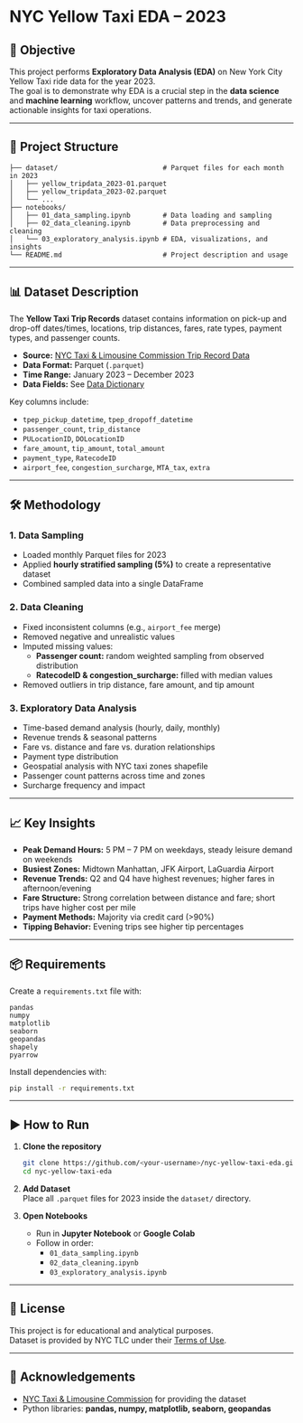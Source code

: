 # NYC Yellow Taxi EDA – 2023

## 📌 Objective
This project performs **Exploratory Data Analysis (EDA)** on New York City Yellow Taxi ride data for the year 2023.  
The goal is to demonstrate why EDA is a crucial step in the **data science** and **machine learning** workflow, uncover patterns and trends, and generate actionable insights for taxi operations.

---

## 📂 Project Structure

```
├── dataset/                          # Parquet files for each month in 2023
│   ├── yellow_tripdata_2023-01.parquet
│   ├── yellow_tripdata_2023-02.parquet
│   └── ...
├── notebooks/
│   ├── 01_data_sampling.ipynb        # Data loading and sampling
│   ├── 02_data_cleaning.ipynb        # Data preprocessing and cleaning
│   └── 03_exploratory_analysis.ipynb # EDA, visualizations, and insights
└── README.md                         # Project description and usage
```

---

## 📊 Dataset Description

The **Yellow Taxi Trip Records** dataset contains information on pick-up and drop-off dates/times, locations, trip distances, fares, rate types, payment types, and passenger counts.

- **Source:** [NYC Taxi & Limousine Commission Trip Record Data](https://www.nyc.gov/site/tlc/about/tlc-trip-record-data.page)
- **Data Format:** Parquet (`.parquet`)
- **Time Range:** January 2023 – December 2023
- **Data Fields:** See [Data Dictionary](https://www.nyc.gov/assets/tlc/downloads/pdf/data_dictionary_trip_records_yellow.pdf)

Key columns include:
- `tpep_pickup_datetime`, `tpep_dropoff_datetime`
- `passenger_count`, `trip_distance`
- `PULocationID`, `DOLocationID`
- `fare_amount`, `tip_amount`, `total_amount`
- `payment_type`, `RatecodeID`
- `airport_fee`, `congestion_surcharge`, `MTA_tax`, `extra`

---

## 🛠️ Methodology

### **1. Data Sampling**
- Loaded monthly Parquet files for 2023
- Applied **hourly stratified sampling (5%)** to create a representative dataset
- Combined sampled data into a single DataFrame

### **2. Data Cleaning**
- Fixed inconsistent columns (e.g., `airport_fee` merge)
- Removed negative and unrealistic values
- Imputed missing values:
  - **Passenger count:** random weighted sampling from observed distribution
  - **RatecodeID & congestion_surcharge:** filled with median values
- Removed outliers in trip distance, fare amount, and tip amount

### **3. Exploratory Data Analysis**
- Time-based demand analysis (hourly, daily, monthly)
- Revenue trends & seasonal patterns
- Fare vs. distance and fare vs. duration relationships
- Payment type distribution
- Geospatial analysis with NYC taxi zones shapefile
- Passenger count patterns across time and zones
- Surcharge frequency and impact

---

## 📈 Key Insights

- **Peak Demand Hours:** 5 PM – 7 PM on weekdays, steady leisure demand on weekends  
- **Busiest Zones:** Midtown Manhattan, JFK Airport, LaGuardia Airport  
- **Revenue Trends:** Q2 and Q4 have highest revenues; higher fares in afternoon/evening  
- **Fare Structure:** Strong correlation between distance and fare; short trips have higher cost per mile  
- **Payment Methods:** Majority via credit card (>90%)  
- **Tipping Behavior:** Evening trips see higher tip percentages

---

## 📦 Requirements

Create a `requirements.txt` file with:

```
pandas
numpy
matplotlib
seaborn
geopandas
shapely
pyarrow
```

Install dependencies with:

```bash
pip install -r requirements.txt
```

---

## ▶️ How to Run

1. **Clone the repository**
   ```bash
   git clone https://github.com/<your-username>/nyc-yellow-taxi-eda.git
   cd nyc-yellow-taxi-eda
   ```

2. **Add Dataset**  
   Place all `.parquet` files for 2023 inside the `dataset/` directory.

3. **Open Notebooks**
   - Run in **Jupyter Notebook** or **Google Colab**  
   - Follow in order:
     - `01_data_sampling.ipynb`
     - `02_data_cleaning.ipynb`
     - `03_exploratory_analysis.ipynb`

---

## 📜 License
This project is for educational and analytical purposes.  
Dataset is provided by NYC TLC under their [Terms of Use](https://www.nyc.gov/assets/tlc/downloads/pdf/trip_record_user_guide.pdf).

---

## 🙌 Acknowledgements
- [NYC Taxi & Limousine Commission](https://www.nyc.gov/site/tlc/about/tlc-trip-record-data.page) for providing the dataset  
- Python libraries: **pandas, numpy, matplotlib, seaborn, geopandas**
